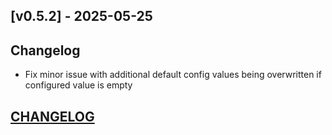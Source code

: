 ## [v0.5.2] - 2025-05-25
## Changelog
 - Fix minor issue with additional default config values being overwritten if configured value is empty

## [CHANGELOG](https://github.com/0x2142/frigate-notify/blob/main/docs/changelog.md)